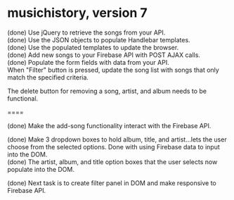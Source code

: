 # musichistory, version 7

(done) Use jQuery to retrieve the songs from your API.  
(done) Use the JSON objects to populate Handlebar templates.  
(done) Use the populated templates to update the browser.  
(done) Add new songs to your Firebase API with POST AJAX calls.  
(done) Populate the form fields with data from your API.    
When "Filter" button is pressed, update the song list with songs that only match the specified criteria.  
    
The delete button for removing a song, artist, and album needs to be functional.

====

(done) Make the add-song functionality interact with the Firebase API.  

(done) Make 3 dropdown boxes to hold album, title, and artist...lets the user choose from the selected options. Done with using Firebase data to input into the DOM.  
(done) The artist, album, and title option boxes that the user selects now populate into the DOM.    



(done) Next task is to create filter panel in DOM and make responsive to Firebase API.